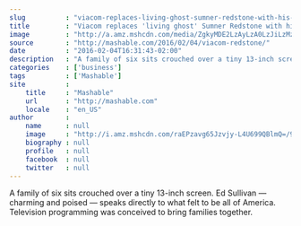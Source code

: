 ```yaml
---
slug          : "viacom-replaces-living-ghost-sumner-redstone-with-his-daughter-s-rival"
title         : "Viacom replaces 'living ghost' Sumner Redstone with his daughter's rival"
image         : "http://a.amz.mshcdn.com/media/ZgkyMDE2LzAyLzA0LzJiLzMzMTg5ZDVhNGE0Ljg0NWVmLmpwZwpwCXRodW1iCTEyMDB4NjMwCmUJanBn/4fc9ef46/915/33189d5a4a4840da8114110816c99285.jpg"
source        : "http://mashable.com/2016/02/04/viacom-redstone/"
date          : "2016-02-04T16:31:43-02:00"
description   : "A family of six sits crouched over a tiny 13-inch screen. Ed Sullivan — charming and poised — speaks directly to what felt to be all of America. Television programming was conceived to bring families together."
categories    : ['business']
tags          : ['Mashable']
site          :
    title     : "Mashable"
    url       : "http://mashable.com"
    locale    : "en_US"
author        :
    name      : null
    image     : "http://i.amz.mshcdn.com/raEPzavg65Jzvjy-L4U699QBlmQ=/90x90/default-m.jpg"
    biography : null
    profile   : null
    facebook  : null
    twitter   : null
---
```


A family of six sits crouched over a tiny 13-inch screen. Ed Sullivan — charming and poised — speaks directly to what felt to be all of America. Television programming was conceived to bring families together.
